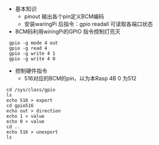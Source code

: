 - 基本知识
  - pinout 输出各个pin定义BCM编码
  - 安装waringPi 后指令：gpio readall 可读取各端口状态
- BCM码利用wiringPi的GPIO 指令控制灯亮灭
```
 gpio -g mode 4 out
 gpio -g read 4
 gpio -g write 4 1
 gpio -g write 4 0
```
- 控制硬件指令
  - 516对应的BCM的pin，以为本Rasp 4B 0 为512
```
cd /sys/class/gpio
ls
echo 516 > export
cd gpio516
echo out > direction
echo 1 > value
echo 0 > value
cd ..
echo 516 > unexport
ls
```